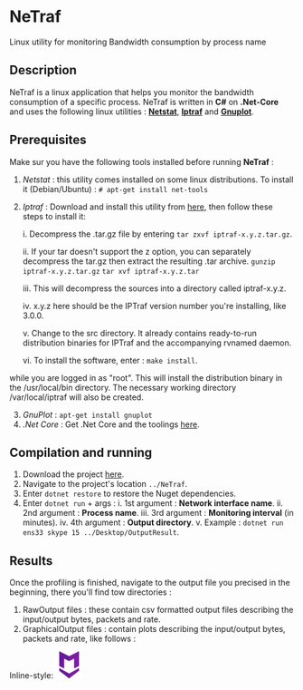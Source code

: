 # NeTraf
Linux utility for monitoring Bandwidth consumption by process name


## Description

NeTraf is a linux application that helps you monitor the bandwidth consumption of a specific process.
NeTraf is written in **C#** on **.Net-Core** and uses the following linux utilities : **[Netstat](http://netstat.net/)**, **[Iptraf](http://iptraf.seul.org/)** and **[Gnuplot](http://www.gnuplot.info/)**.

## Prerequisites

Make sur you have the following tools installed before running **NeTraf** :
1. *Netstat* : this utility comes installed on some linux distributions. To install it (Debian/Ubuntu) : `# apt-get install net-tools`
2. *Iptraf* : Download and install this utility from [here](ftp://iptraf.seul.org/pub/iptraf/iptraf-3.0.0.bin.i386.tar.gz), then follow these steps to install it:

    i. Decompress the .tar.gz file by entering `tar zxvf iptraf-x.y.z.tar.gz`.
    
    ii. If your tar doesn't support the z option, you can separately decompress the tar.gz then extract the resulting .tar archive.
        `gunzip iptraf-x.y.z.tar.gz`
        `tar xvf iptraf-x.y.z.tar`
    
    iii. This will decompress the sources into a directory called iptraf-x.y.z.
    
    iv. x.y.z here should be the IPTraf version number you're installing, like 3.0.0.
    
    v. Change to the src directory. It already contains ready-to-run distribution binaries for IPTraf and the accompanying rvnamed daemon.

    vi. To install the software, enter : `make install`.

while you are logged in as "root". This will install the distribution binary in the /usr/local/bin directory. The necessary working directory /var/local/iptraf will also be created.

3. *GnuPlot* : `apt-get install gnuplot`
4. *.Net Core* : Get .Net Core and the toolings [here](https://www.microsoft.com/net/core#linuxubuntu).

## Compilation and running

1. Download the project [here](https://github.com/AymenDaoudi/NeTraf/archive/master.zip).
2. Navigate to the project's location `../NeTraf`.
3. Enter `dotnet restore` to restore the Nuget dependencies.
4. Enter `dotnet run` + args :
    i. 1st argument : **Network interface name**.
    ii. 2nd argument : **Process name**.
    iii. 3rd argument : **Monitoring interval** (in minutes).
    iv. 4th argument : **Output directory**.
    v. Example : `dotnet run ens33 skype 15 ../Desktop/OutputResult`.

## Results

Once the profiling is finished, navigate to the output file you precised in the beginning, there you'll find tow directories :
1. RawOutput files : these contain csv formatted output files describing the input/output bytes, packets and rate.
2. GraphicalOutput files : contain plots describing the input/output bytes, packets and rate, like follows :

Inline-style: 
![alt text](https://github.com/adam-p/markdown-here/raw/master/src/common/images/icon48.png "Logo Title Text 1")


